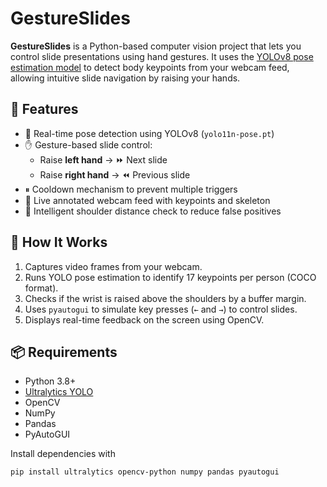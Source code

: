 # GestureSlides

**GestureSlides** is a Python-based computer vision project that lets you control slide presentations using hand gestures. It uses the [YOLOv8 pose estimation model](https://docs.ultralytics.com/models/pose/) to detect body keypoints from your webcam feed, allowing intuitive slide navigation by raising your hands.

## 🎯 Features

- 🤖 Real-time pose detection using YOLOv8 (`yolo11n-pose.pt`)
- ✋ Gesture-based slide control:
  - Raise **left hand** → ⏩ Next slide
  - Raise **right hand** → ⏪ Previous slide
- ⏸ Cooldown mechanism to prevent multiple triggers
- 🎥 Live annotated webcam feed with keypoints and skeleton
- 🧠 Intelligent shoulder distance check to reduce false positives

## 🧪 How It Works

1. Captures video frames from your webcam.
2. Runs YOLO pose estimation to identify 17 keypoints per person (COCO format).
3. Checks if the wrist is raised above the shoulders by a buffer margin.
4. Uses `pyautogui` to simulate key presses (`←` and `→`) to control slides.
5. Displays real-time feedback on the screen using OpenCV.

## 📦 Requirements

- Python 3.8+
- [Ultralytics YOLO](https://github.com/ultralytics/ultralytics)
- OpenCV
- NumPy
- Pandas
- PyAutoGUI

Install dependencies with

```bash
pip install ultralytics opencv-python numpy pandas pyautogui
